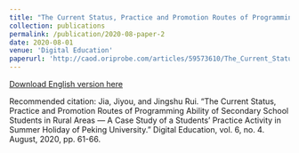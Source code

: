 ```yaml
---
title: "The Current Status, Practice and Promotion Routes of Programming Ability of Secondary School Students in Rural Areas — A Case Study of a Students’ Practice Activity in Summer Holiday of Peking University"
collection: publications
permalink: /publication/2020-08-paper-2
date: 2020-08-01
venue: 'Digital Education'
paperurl: 'http://caod.oriprobe.com/articles/59573610/The_Current_Status_Practice_and_Promotion_Routes_o.htm'
---
```

[Download English version here](http://rjssue.github.io/files/paper2_Eng.pdf)

Recommended citation: Jia, Jiyou, and Jingshu Rui. “The Current Status, Practice and Promotion Routes of Programming Ability of Secondary School Students in Rural Areas — A Case Study of a Students’ Practice Activity in Summer Holiday of Peking University.” Digital Education, vol. 6, no. 4. August, 2020, pp. 61-66. 